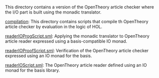 This directory contains a version of the OpenTheory article checker
where the I/O part is built using the monadic translator.

[compilation](compilation):
This directory contains scripts that compile th OpenTheory article
checker by evaluation in the logic of HOL.

[readerIOProgScript.sml](readerIOProgScript.sml):
Applying the monadic translator to OpenTheory article reader
expressed using a basis-compatible IO monad.

[readerIOProofScript.sml](readerIOProofScript.sml):
Verification of the OpenTheory article checker expressed using an IO
monad for the basis.

[readerIOScript.sml](readerIOScript.sml):
The OpenTheory article reader defined using an IO monad for the
basis library.
